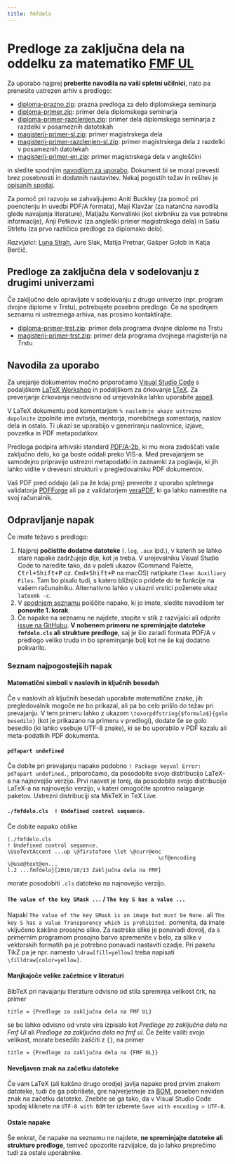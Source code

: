 ```yaml
---
title: fmfdelo
---
```


# Predloge za zaključna dela na oddelku za matematiko [FMF UL](https://www.fmf.uni-lj.si/)

Za uporabo najprej **preberite navodila na vaši spletni učilnici**, nato pa prenesite ustrezen arhiv s predlogo:

- [diploma-prazno.zip](arhivi/diploma-prazno.zip): prazna predloga za delo diplomskega seminarja
- [diploma-primer.zip](arhivi/diploma-primer.zip): primer dela diplomskega seminarja
- [diploma-primer-razclenjen.zip](arhivi/diploma-primer-razclenjen.zip): primer dela diplomskega seminarja z razdelki v posameznih datotekah
- [magisterij-primer-sl.zip](arhivi/magisterij-primer-sl.zip): primer magistrskega dela
- [magisterij-primer-razclenjen-sl.zip](arhivi/magisterij-primer-razclenjen-sl.zip): primer magistrskega dela z razdelki v posameznih datotekah
- [magisterij-primer-en.zip](arhivi/magisterij-primer-en.zip): primer magistrskega dela v angleščini

in sledite spodnjim [navodilom za uporabo](#navodila-za-uporabo). Dokument bi se moral prevesti brez posebnosti in dodatnih nastavitev. Nekaj pogostih težav in rešitev je [opisanih spodaj](#odpravljanje-napak).

Za pomoč pri razvoju se zahvaljujemo Aniti Buckley (za pomoč pri poenotenju in uvedbi PDF/A formata), Maji Klavžar (za natančna navodila glede navajanja literature), Matjažu Konvalinki (kot skrbniku za vse potrebne informacije), Anji Petković (za angleški primer magistrskega dela) in Sašu Strletu (za prvo različico predloge za diplomsko delo).

_Razvijalci_: [Luna Strah](mailto:strah.luna@gmail.com), Jure Slak, Matija Pretnar, Gašper Golob in Katja Berčič.

## Predloge za zaključna dela v sodelovanju z drugimi univerzami

Če zaključno delo opravljate v sodelovanju z drugo univerzo (npr. program dvojne diplome v Trstu), potrebujete posebno predlogo. Če na spodnjem seznamu ni ustreznega arhiva, nas prosimo kontaktirajte.

- [diploma-primer-trst.zip](arhivi/diploma-primer-trst.zip): primer dela programa dvojne diplome na Trstu
- [magisterij-primer-trst.zip](arhivi/magisterij-primer-trst.zip): primer dela programa dvojnega magisterija na Trstu

## Navodila za uporabo

Za urejanje dokumentov močno priporočamo [Visual Studio Code](https://code.visualstudio.com) s podaljškom [LaTeX Workshop](https://marketplace.visualstudio.com/items?itemName=James-Yu.latex-workshop) in podaljškom za črkovanje [LTeX](https://marketplace.visualstudio.com/items?itemName=valentjn.vscode-ltex). Za preverjanje črkovanja neodvisno od urejevalnika lahko uporabite [aspell](http://aspell.net/).

V LaTeX dokumentu pod komentarjem `% naslednje ukaze ustrezno dopolnite` izpolnite ime avtorja, mentorja, morebitnega somentorja, naslov dela in ostalo. Ti ukazi se uporabijo v generiranju naslovnice, izjave, povzetka in PDF metapodatkov.

Predloga podpira arhivski standard [PDF/A-2b](https://en.wikipedia.org/wiki/PDF/A), ki mu mora zadoščati vaše zaključno delo, ko ga boste oddali preko VIS-a. Med prevajanjem se samodejno pripravijo ustrezni metapodatki in zaznamki za poglavja, ki jih lahko vidite v drevesni strukturi v pregledovalniku PDF dokumentov.

Vaš PDF pred oddajo (ali pa že kdaj prej) preverite z uporabo spletnega validatorja [PDFForge](https://www.pdfforge.org/pdfcreator-online/en/validate-pdfa) ali pa z validatorjem [veraPDF](https://openpreservation.org/tools/verapdf/), ki ga lahko namestite na svoj računalnik.

## Odpravljanje napak

Če imate težavo s predlogo:

1. Najprej **počistite dodatne datoteke** (`.log`, `.aux` ipd.), v katerih se lahko stare napake zadržujejo dlje, kot je treba. V urejevalniku Visual Studio Code to naredite tako, da v paleti ukazov (Command Palette, <kbd>Ctrl+Shift+P</kbd> oz. <kbd>Cmd+Shift+P</kbd> na macOS) natipkate `Clean Auxiliary Files`. Tam bo pisalo tudi, s katero bližnjico pridete do te funkcije na vašem računalniku. Alternativno lahko v ukazni vrstici poženete ukaz `latexmk -c`.
2. V [spodnjem seznamu](#seznam-najpogostejših-napak) poiščite napako, ki jo imate, sledite navodilom ter **ponovite 1. korak**.
3. Če napake na seznamu ne najdete, stopite v stik z razvijalci ali odprite [issue na GitHubu](https://github.com/ul-fmf/fmfdelo/issues/new). **V nobenem primeru ne spreminjajte datoteke `fmfdelo.cls` ali strukture predloge**, saj je šlo zaradi formata PDF/A v predlogo veliko truda in bo spreminjanje bolj kot ne še kaj dodatno pokvarilo.

### Seznam najpogostejših napak

#### Matematični simboli v naslovih in ključnih besedah

Če v naslovih ali ključnih besedah uporabite matematične znake, jih pregledovalnik mogoče ne bo prikazal, ali pa bo celo prišlo do težav pri prevajanju. V tem primeru lahko z ukazom `\texorpdfstring{$formula$}{golo besedilo}` (kot je prikazano na primeru v predlogi), dodate še se golo besedilo (ki lahko vsebuje UTF-8 znake), ki se bo uporabilo v PDF kazalu ali meta-podatkih PDF dokumenta.

#### `pdfapart undefined`

Če dobite pri prevajanju napako podobno `! Package keyval Error: pdfapart undefined.`, priporočamo, da posodobite svojo distribucijo LaTeX-a na najnovejšo verzijo. Prvi nasvet je torej, da posodobite svojo distribucijo LaTeX-a na najnovejšo verzijo, v kateri omogočite sprotno nalaganje paketov. Ustrezni distribuciji sta MikTeX in TeX Live.

#### `./fmfdelo.cls  ! Undefined control sequence.`

Če dobite napako oblike

    (./fmfdelo.cls
    ! Undefined control sequence.
    \UseTextAccent ...up \@firstofone \let \@curr@enc
                                                    \cf@encoding \@use@text@en...
    l.2 ...fmfdelo}[2016/10/13 Zaključna dela na FMF]

morate posodobiti `.cls` datoteko na najnovejšo verzijo.

#### `The value of the key SMask ...` / `The key S has a value ...`

Napaki `The value of the key SMask is an image but must be None.` ali `The key S has a value Transparency which is prohibited.` pomenita, da imate vključeno kakšno prosojno sliko. Za rastrske slike je ponavadi dovolj, da s primernim programom prosojno barvo spremenite v belo, za slike v vektorskih formatih pa je potrebno ponavadi nastaviti ozadje. Pri paketu TikZ pa je npr. namesto `\draw[fill=yellow]` treba napisati `\filldraw[color=yellow]`.

#### Manjkajoče velike začetnice v literaturi

BibTeX pri navajanju literature odvisno od stila spreminja velikost črk, na primer

    title = {Predloge za zaključna dela na FMF UL}

se bo lahko odvisno od vrste vira izpisalo kot _Predloge za zaključna dela na Fmf Ul_ ali _Predloge za zaključna dela na fmf ul_. Če želite vsiliti svojo velikost, morate besedilo zaščiti z `{}`, na primer

    title = {Predloge za zaključna dela na {FMF UL}}

#### Neveljaven znak na začetku datoteke

Če vam LaTeX (ali kakšno drugo orodje) javlja napako pred prvim znakom datoteke, tudi če ga pobrišete, gre najverjetneje za [BOM](https://en.wikipedia.org/wiki/Byte_order_mark), poseben neviden znak na začetku datoteke. Znebite se ga tako, da v Visual Studio Code spodaj kliknete na `UTF-8 with BOM` ter izberete `Save with encoding > UTF-8`.

#### Ostale napake

Še enkrat, če napake na seznamu ne najdete, **ne spreminjajte datoteke ali strukture predloge**, temveč opozorite razvijalce, da jo lahko preprečimo tudi za ostale uporabnike.
